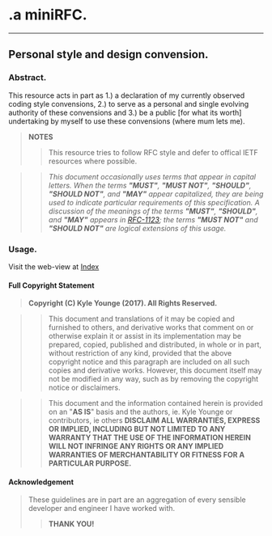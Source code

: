 # .a miniRFC.
---
## Personal style and design convension.

### Abstract.
This resource acts in part as 1.) a declaration of my currently observed coding style convensions, 2.) to serve as a personal and single evolving authority of these convensions and 3.) be a public [for what its worth] undertaking by myself to use these convensions (where mum lets me). 

> **NOTES**
> > This resource tries to follow RFC style and defer to offical IETF resources where possible.

> > _This document occasionally uses terms that appear in capital letters.
   When the terms **"MUST"**, **"MUST NOT"**, **"SHOULD"**, **"SHOULD NOT"**, and **"MAY"**
   appear capitalized, they are being used to indicate particular
   requirements of this specification.  A discussion of the meanings of
   the terms **"MUST"**, **"SHOULD"**, and **"MAY"** appears in [RFC-1123](https://www.rfc-editor.org/info/rfc1123); the
   terms **"MUST NOT"** and **"SHOULD NOT"** are logical extensions of this
   usage._

### Usage.

Visit the web-view at [Index](http://t4g.github.io/personal-style-guide)

####  Full Copyright Statement

> **Copyright (C) Kyle Younge (2017).  All Rights Reserved.**

> > This document and translations of it may be copied and furnished to
   others, and derivative works that comment on or otherwise explain it
   or assist in its implementation may be prepared, copied, published
   and distributed, in whole or in part, without restriction of any
   kind, provided that the above copyright notice and this paragraph are
   included on all such copies and derivative works. However, this
   document itself may not be modified in any way, such as by removing
   the copyright notice or disclaimers.

> > This document and the information contained herein is provided on an
   "**AS IS**" basis and the authors, ie. Kyle Younge or contributors, ie others
   **DISCLAIM ALL WARRANTIES, EXPRESS OR IMPLIED, INCLUDING
   BUT NOT LIMITED TO ANY WARRANTY THAT THE USE OF THE INFORMATION
   HEREIN WILL NOT INFRINGE ANY RIGHTS OR ANY IMPLIED WARRANTIES OF
   MERCHANTABILITY OR FITNESS FOR A PARTICULAR PURPOSE.**

#### Acknowledgement

> These guidelines are in part are an aggregation of every sensible developer and engineer I have worked with.
> > **THANK YOU!**
